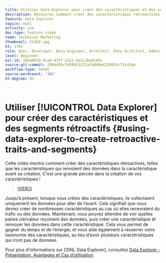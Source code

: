 ```yaml
---
title: Utiliser Data Explorer pour créer des caractéristiques et des segments rétroactifs
description: Découvrez comment créer des caractéristiques rétroactives, telles que les caractéristiques qui renvoient des données dans la caractéristique avant sa création. C'est une grande percée dans la création de vos caractéristiques !
feature: Data Explorer
topics: null
activity: use
doc-type: feature video
team: Technical Marketing
thumbnail: 25169.jpg
kt: 1762
role: User, Developer, Data Engineer, Architect, Data Architect, Admin, Leader
level: Beginner
exl-id: 1bb40810-dca9-475f-a312-6e2c1be8149c
source-git-commit: 2094d3bcf658913171afa848e4228653c71c41de
workflow-type: tm+mt
source-wordcount: '165'
ht-degree: 0%

---
```


# Utiliser [!UICONTROL Data Explorer] pour créer des caractéristiques et des segments rétroactifs {#using-data-explorer-to-create-retroactive-traits-and-segments}

Cette vidéo montre comment créer des caractéristiques rétroactives, telles que les caractéristiques qui renvoient des données dans la caractéristique avant sa création. C&#39;est une grande percée dans la création de vos caractéristiques !

>[!VIDEO](https://video.tv.adobe.com/v/327526/?quality=12&captions=fre_fr)

Jusqu’à présent, lorsque vous créiez des caractéristiques, ils collectaient uniquement les données pour aller de l’avant. Cela signifiait que vous deviez créer de nombreuses caractéristiques au cas où elles recevraient du trafic ou des données. Maintenant, vous pouvez attendre de voir quelles paires clé/valeur reçoivent des données, puis créer une caractéristique et renvoyer les données dans cette caractéristique. Cela vous permet de gagner du temps et de l’énergie, et vous aide également à resserrer votre taxonomie des caractéristiques, au lieu d’avoir plusieurs caractéristiques qui n’ont pas de données.

Pour plus d’informations sur [!DNL Data Explorer], consultez [Data Explorer - Présentation, Avantages et Cas d’utilisation](https://experiencecloud.adobe.com/resources/help/fr_FR/aam/data-explorer.html).
